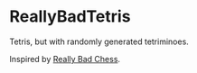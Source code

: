 # ReallyBadTetris
Tetris, but with randomly generated tetriminoes.

Inspired by [Really Bad Chess](http://www.reallybadchess.com/).
